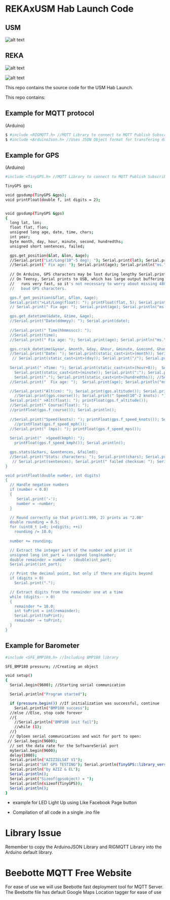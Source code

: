 # REKAxUSM Hab Launch Code

## USM
![alt text](https://github.com/REKAInitiative/Space-Connect-Edu/blob/master/asset/image/usm.jpeg)

## REKA
![alt text](https://github.com/REKAInitiative/Space-Connect-Edu/blob/master/asset/image/reka.png)


![alt text](https://github.com/REKAInitiative/Space-Connect-Edu/blob/master/asset/image/pic1.png)


This repo contains the source code for the USM Hab Launch.

This repo contains:

## Example for MQTT protocol

(Arduino)
```sh
$ #include <RIGMQTT.h> //MQTT Library to connect to MQTT Publish Subscribe Protocol
$ #include <ArduinoJson.h> //Uses JSON Object format for transfering data packet over MQTT
```

## Example for GPS

(Arduino)
```sh
#include <TinyGPS.h> //MQTT Library to connect to MQTT Publish Subscribe Protocol

TinyGPS gps;

void gpsdump(TinyGPS &gps);
void printFloat(double f, int digits = 2);


void gpsdump(TinyGPS &gps)
{
  long lat, lon;
  float flat, flon;
  unsigned long age, date, time, chars;
  int year;
  byte month, day, hour, minute, second, hundredths;
  unsigned short sentences, failed;

  gps.get_position(&lat, &lon, &age);
  //Serial.print("Lat/Long(10^-5 deg): "); Serial.print(lat); Serial.print(", "); Serial.print(lon); 
  //Serial.print(" Fix age: "); Serial.print(age); Serial.println("ms.");
  
  // On Arduino, GPS characters may be lost during lengthy Serial.print()
  // On Teensy, Serial prints to USB, which has large output buffering and
  //   runs very fast, so it's not necessary to worry about missing 4800
  //   baud GPS characters.

  gps.f_get_position(&flat, &flon, &age);
  Serial.print(">Lat/Long(float): "); printFloat(flat, 5); Serial.print(", "); printFloat(flon, 5);
  // Serial.print(" Fix age: "); Serial.print(age); Serial.println("ms.");

  gps.get_datetime(&date, &time, &age);
  //Serial.print("Date(ddmmyy): "); Serial.print(date);
  
  //Serial.print(" Time(hhmmsscc): ");
  //Serial.print(time);
  //Serial.print(" Fix age: "); Serial.print(age); Serial.println("ms.");

  gps.crack_datetime(&year, &month, &day, &hour, &minute, &second, &hundredths, &age);
  //Serial.print("Date: "); Serial.print(static_cast<int>(month)); Serial.print("/"); 
   // Serial.print(static_cast<int>(day)); Serial.print("/"); Serial.print(year);
  
  Serial.print(" >Time: "); Serial.print(static_cast<int>(hour+8));  Serial.print(":"); //Serial.print("UTC +08:00 Malaysia");
    Serial.print(static_cast<int>(minute)); Serial.print(":"); Serial.print(static_cast<int>(second));
    Serial.print("."); Serial.print(static_cast<int>(hundredths)); //Serial.print(" UTC +08:00 Malaysia");
  //Serial.print("  Fix age: ");  Serial.print(age); Serial.println("ms.");

  //Serial.print("Alt(cm): "); Serial.print(gps.altitude()); Serial.print(" Course(10^-2 deg): ");
    //Serial.print(gps.course()); Serial.print(" Speed(10^-2 knots): "); Serial.println(gps.speed());
  Serial.print(" >Alt(float): "); printFloat(gps.f_altitude()); 
  //Serial.print(" Course(float): ");
  //printFloat(gps.f_course()); Serial.println();
 
  //Serial.print("Speed(knots): "); printFloat(gps.f_speed_knots()); Serial.print(" (mph): ");
    //printFloat(gps.f_speed_mph());
  //Serial.print(" (mps): "); printFloat(gps.f_speed_mps()); 
  
  Serial.print("  >Speed(kmph): ");
    printFloat(gps.f_speed_kmph()); Serial.println();

  gps.stats(&chars, &sentences, &failed);
  //Serial.print("Stats: characters: "); Serial.print(chars); Serial.print(" sentences: ");
   // Serial.print(sentences); Serial.print(" failed checksum: "); Serial.println(failed);
}

void printFloat(double number, int digits)
{
  // Handle negative numbers
  if (number < 0.0) 
  {
     Serial.print('-');
     number = -number;
  }

  // Round correctly so that print(1.999, 2) prints as "2.00"
  double rounding = 0.5;
  for (uint8_t i=0; i<digits; ++i)
    rounding /= 10.0;
  
  number += rounding;

  // Extract the integer part of the number and print it
  unsigned long int_part = (unsigned long)number;
  double remainder = number - (double)int_part;
  Serial.print(int_part);

  // Print the decimal point, but only if there are digits beyond
  if (digits > 0)
    Serial.print("."); 

  // Extract digits from the remainder one at a time
  while (digits-- > 0) 
  {
    remainder *= 10.0;
    int toPrint = int(remainder);
    Serial.print(toPrint);
    remainder -= toPrint;
  }
}

```
## Example for Barometer
```sh
#include <SFE_BMP180.h> //Including BMP180 library

SFE_BMP180 pressure; //Creating an object

void setup()  
{
  Serial.begin(9600); //Starting serial communication

  Serial.println("Program started");

  if (pressure.begin()) //If initialization was successful, continue
    Serial.println("BMP180 success");
  //else //Else, stop code forever
  //{
    //Serial.println("BMP180 init fail");
    //while (1);
  //}
  // Oploen serial communications and wait for port to open:
 // Serial.begin(9600);
  // set the data rate for the SoftwareSerial port
  mySerial.begin(9600);
  delay(1000);
  Serial.println("AZIZIELSAT V1");
  Serial.print("SAT GPS TESTING"); Serial.println(TinyGPS::library_version());
  Serial.println("by AZIZ & EL");
  Serial.println();
  Serial.print("Sizeof(gpsobject) = "); 
  Serial.println(sizeof(TinyGPS));
  Serial.println(); 
}
```
- example for LED Light Up using Like Facebook Page button

- Compilation of all code in a single .ino file


# Library Issue

Remember to copy the ArduinoJSON Library and RIGMQTT Library into the Arduino default library.

# Beebotte MQTT Free Website
For ease of use we will use Beebotte fast deployment tool for MQTT Server. The Beebotte file has default Google Maps Location tagger for ease of use 
 

